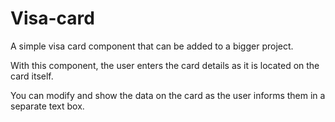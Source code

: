 # Visa-card

A simple visa card component that can be added to a bigger project.

With this component, the user enters the card details as it is located on the card itself.

You can modify and show the data on the card as the user informs them in a separate text box.

